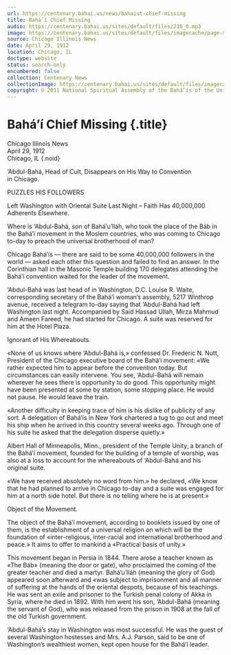 ```yaml
---
url: https://centenary.bahai.us/news/bahaist-chief-missing
title: Bahá’í Chief Missing
audio: https://centenary.bahai.us/sites/default/files/216_0.mp3
image: https://centenary.bahai.us/sites/default/files/imagecache/page-main-image/images/press_clippings/04-29-1912%20Chicago%20Illinois%20News%20Bahaist%20Chief%20Missing.png
source: Chicago Illinois News
date: April 29, 1912
location: Chicago, IL
doctype: website
status: search-only
encumbered: false
collection: Centenary News
collectionImage: https://centenary.bahai.us/sites/default/files/imagecache/theme-image/main_image/abdulbaha-overview-small_0.jpg
copyright: © 2011 National Spiritual Assembly of the Bahá’ís of the United States
---
```



# Bahá’í Chief Missing {.title}

Chicago Illinois News  
April 29, 1912  
Chicago, IL
{.noid}  



‘Abdul-Bahá, Head of Cult, Disappears on His Way to Convention in Chicago.

PUZZLES HIS FOLLOWERS

Left Washington with Oriental Suite Last Night – Faith Has 40,000,000 Adherents Elsewhere.

Where is ‘Abdul-Bahá, son of Bahá’u’lláh, who took the place of the Báb in the Bahá’í movement in the Moslem countries, who was coming to Chicago to-day to preach the universal brotherhood of man?

Chicago Bahá’ís — there are said to be some 40,000,000 followers in the world — asked each other this question and failed to find an answer. In the Corinthian hall in the Masonic Temple building 170 delegates attending the Bahá’í convention waited for the leader of the movement.

‘Abdul-Bahá was last head of in Washington, D.C. Louise R. Waite, corresponding secretary of the Bahá’í woman’s assembly, 5217 Winthrop avenue, received a telegram to-day saying that ‘Abdul-Bahá had left Washington last night. Accompanied by Said Hassad Ullah, Mirza Mahmud and Ameen Fareed, he had started for Chicago. A suite was reserved for him at the Hotel Plaza.

Ignorant of His Whereabouts.

«None of us knows where ‘Abdul-Bahá is,» confessed Dr. Frederic N. Nutt, President of the Chicago executive board of the Bahá’í movement: «We rather expected him to appear before the convention today. But circumstances can easily intervene. You see, ‘Abdul-Bahá will remain wherever he sees there is opportunity to do good. This opportunity might have been presented at some by station, some stopping place. He would not pause. He would leave the train.

«Another difficulty in keeping trace of him is his dislike of publicity of any sort. A delegation of Bahá’ís in New York chartered a tug to go out and meet his ship when he arrived in this country several weeks ago. Through one of his suite he asked that the delegation disperse quietly.»

Albert Hall of Minneapolis, Minn., president of the Temple Unity, a branch of the Bahá’í movement, founded for the building of a temple of worship, was also at a loss to account for the whereabouts of ‘Abdul-Bahá and his original suite.

«We have received absolutely no word from him.» he declared, «We know that he had planned to arrive in Chicago to-day and a suite was engaged for him at a north side hotel. But there is no telling where he is at present.»

Object of the Movement.

The object of the Bahá’í movement, according to booklets issued by one of them, is the establishment of a universal religion on which will be the foundation of «inter-religious, inter-racial and international brotherhood and peace.» It aims to offer to mankind a «Practical basis of unity.»

This movement began in Persia in 1844. There arose a teacher known as «The Báb» (meaning the door or gate), who proclaimed the coming of the greater teacher and died a martyr. Bahá’u’lláh (meaning the glory of God) appeared soon afterward and «was subject to imprisonment and all manner of suffering at the hands of the oriental despots, because of his teachings. He was sent an exile and prisoner to the Turkish penal colony of Akka in Syria, where he died in 1892. With him went his son, ‘Abdul-Bahá (meaning the servant of God), who was released from the prison in 1908 at the fall of the old Turkish government.

‘Abdul-Bahá’s stay in Washington was most successful. He was the guest of several Washington hostesses and Mrs. A.J. Parson, said to be one of Washington’s wealthiest women, kept open house for the Bahá’í leader.